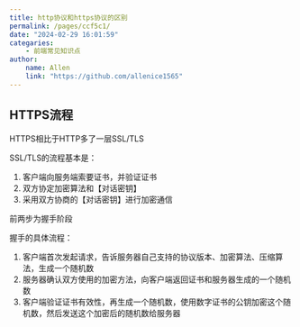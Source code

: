 ```yaml
---
title: http协议和https协议的区别
permalink: /pages/ccf5c1/
date: "2024-02-29 16:01:59"
categaries:
    - 前端常见知识点
author:
    name: Allen
    link: "https://github.com/allenice1565"
---
```


## HTTPS流程

HTTPS相比于HTTP多了一层SSL/TLS

SSL/TLS的流程基本是：

1. 客户端向服务端索要证书，并验证证书
2. 双方协定加密算法和【对话密钥】
3. 采用双方协商的【对话密钥】进行加密通信

前两步为握手阶段

握手的具体流程：

1. 客户端首次发起请求，告诉服务器自己支持的协议版本、加密算法、压缩算法，生成一个随机数
2. 服务器确认双方使用的加密方法，向客户端返回证书和服务器生成的一个随机数
3. 客户端验证证书有效性，再生成一个随机数，使用数字证书的公钥加密这个随机数，然后发送这个加密后的随机数给服务器
